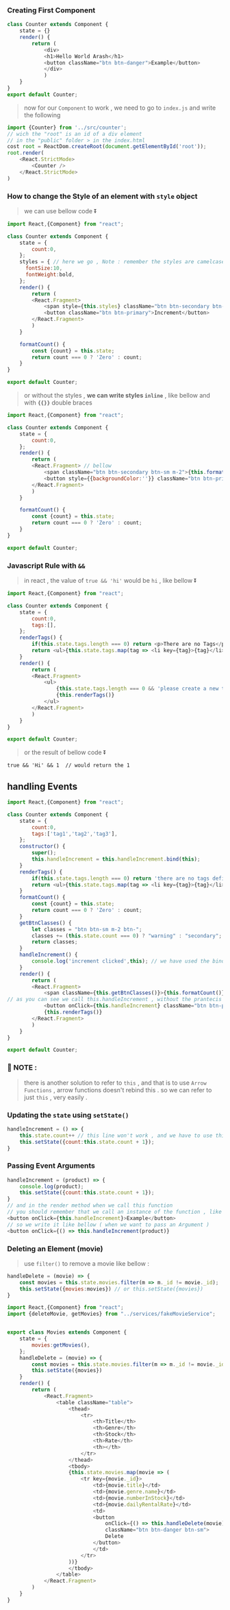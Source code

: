 ### Creating First Component

```javascript
class Counter extends Component {
    state = {}
	render() {
        return (
            <div>
            <h1>Hello World Arash</h1>
            <button className="btn btn-danger">Example</button>
            </div>
            )
    }
}
export default Counter;
```

> now for our `Component` to work , we need to go to `index.js` and write the following

```javascript
import {Counter} from '../src/counter';
// wich the "root" is an id of a div element
// in the "public" folder > in the index.html
cost root = ReactDom.createRoot(document.getElementById('root'));
root.render(
	<React.StrictMode>
    	<Counter />
    </React.StrictMode>
)
```

### How to change the Style of an element with `style` object

> we can use bellow code :arrow_double_down:

```javascript
import React,{Component} from "react";

class Counter extends Component {
    state = {
        count:0,
    };
    styles = { // here we go , Note : remember the styles are camelcase
      fontSize:10,
      fontWeight:bold,
    };
    render() {
        return (
        <React.Fragment>
            <span style={this.styles} className="btn btn-secondary btn-sm m-2">{this.formatCount()}</span>
            <button className="btn btn-primary">Increment</button>
        </React.Fragment>
        )
    }

    formatCount() {
        const {count} = this.state;
        return count === 0 ? 'Zero' : count;
    }
}

export default Counter;
```

> or without the styles , __we can write styles `inline`__ , like bellow and with __`{{}}`__ double braces

```javascript
import React,{Component} from "react";

class Counter extends Component {
    state = {
        count:0,
    };
    render() {
        return (
        <React.Fragment> // bellow
            <span className="btn btn-secondary btn-sm m-2">{this.formatCount()}</span>
            <button style={{backgroundColor:''}} className="btn btn-primary">Increment</button>
        </React.Fragment>
        )
    }

    formatCount() {
        const {count} = this.state;
        return count === 0 ? 'Zero' : count;
    }
}

export default Counter;
```

### Javascript Rule with `&&`

> in react , the value of `true && 'hi'` would be `hi` , like bellow :arrow_double_down:

```javascript
import React,{Component} from "react";

class Counter extends Component {
    state = {
        count:0,
        tags:[],
    };
    renderTags() {
        if(this.state.tags.length === 0) return <p>There are no Tags</p>
        return <ul>{this.state.tags.map(tag => <li key={tag}>{tag}</li>)}</ul>
    }
    render() {
        return (
        <React.Fragment>
            <ul>
                {this.state.tags.length === 0 && 'please create a new tag'} // returns the text
                {this.renderTags()}
            </ul>
        </React.Fragment>
        )
    }
}

export default Counter;
```

> or the result of bellow code :arrow_double_down:

```javasc
true && 'Hi' && 1  // would return the 1
```

## handling Events

```javascript
import React,{Component} from "react";

class Counter extends Component {
    state = {
        count:0,
        tags:['tag1','tag2','tag3'],
    };
    constructor() {
        super();
        this.handleIncrement = this.handleIncrement.bind(this);
    }
    renderTags() {
        if(this.state.tags.length === 0) return 'there are no tags defined';
        return <ul>{this.state.tags.map(tag => <li key={tag}>{tag}</li>)}</ul>
    }
    formatCount() {
        const {count} = this.state;
        return count === 0 ? 'Zero' : count;
    }
    getBtnClasses() {
        let classes = "btn btn-sm m-2 btn-";
        classes += (this.state.count === 0) ? "warning" : "secondary";
        return classes;
    }
    handleIncrement() {
        console.log('increment clicked',this); // we have used the bind(this) method in the constructor as you can see .
    }
    render() {
        return (
        <React.Fragment>
            <span className={this.getBtnClasses()}>{this.formatCount()}</span>
// as you can see we call this.handleIncrement , without the prantecis .
            <button onClick={this.handleIncrement} className="btn btn-primary">Increment</button>
            {this.renderTags()}
        </React.Fragment>
        )
    }
}

export default Counter;
```

### :musical_note: NOTE :

> there is another solution to refer to `this` , and that is to use `Arrow Functions` , arrow functions doesn't rebind this . so we can refer to just `this` , very easily .

### Updating the `state` using `setState()` 

```javascript
handleIncrement = () => {
    this.state.count++ // this line won't work , and we have to use this.setState()
    this.setState({count:this.state.count + 1});
}
```

### Passing Event Arguments

```javascript
handleIncrement = (product) => {
    console.log(product);
    this.setState({count:this.state.count + 1});
}
// and in the render method when we call this function
// you should remember that we call an instance of the function , like : this.handleIncrement
<button onClick={this.handleIncrement}>Example</button>
// so we write it like bellow ( when we want to pass an Argument )
<button onClick={() => this.handleIncrement(product)}
```

### Deleting an Element (movie)

> use `filter()` to remove a movie like bellow :

```javascript
handleDelete = (movie) => {
    const movies = this.state.movies.filter(m => m._id != movie._id);
    this.setState({movies:movies}) // or this.setState({movies})
}
```

```javascript
import React,{Component} from "react";
import {deleteMovie, getMovies} from "../services/fakeMovieService";


export class Movies extends Component {
    state = {
        movies:getMovies(),
    };
    handleDelete = (movie) => {
        const movies = this.state.movies.filter(m => m._id != movie._id);
        this.setState({movies})
    }
    render() {
        return (
            <React.Fragment>
                <table className="table">
                    <thead>
                        <tr>
                            <th>Title</th>
                            <th>Genre</th>
                            <th>Stock</th>
                            <th>Rate</th>
                            <th></th>
                        </tr>
                    </thead>
                    <tbody>
                    {this.state.movies.map(movie => (
                        <tr key={movie._id}>
                            <td>{movie.title}</td>
                            <td>{movie.genre.name}</td>
                            <td>{movie.numberInStock}</td>
                            <td>{movie.dailyRentalRate}</td>
                            <td>
                            <button
                                onClick={() => this.handleDelete(movie)}
                                className="btn btn-danger btn-sm">
                                Delete
                            </button>
                            </td>
                        </tr>
                    ))}
                    </tbody>
                </table>
            </React.Fragment>
        )
    }
}
```

